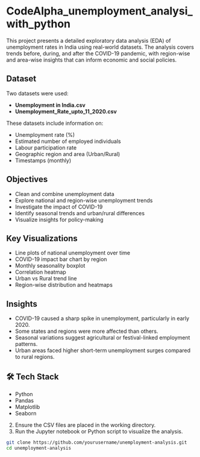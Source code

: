 # CodeAlpha_unemployment_analysi_with_python

This project presents a detailed exploratory data analysis (EDA) of unemployment rates in India using real-world datasets. The analysis covers trends before, during, and after the COVID-19 pandemic, with region-wise and area-wise insights that can inform economic and social policies.

## Dataset

Two datasets were used:
- **Unemployment in India.csv**
- **Unemployment_Rate_upto_11_2020.csv**

These datasets include information on:
- Unemployment rate (%)
- Estimated number of employed individuals
- Labour participation rate
- Geographic region and area (Urban/Rural)
- Timestamps (monthly)

##  Objectives

- Clean and combine unemployment data
- Explore national and region-wise unemployment trends
- Investigate the impact of COVID-19
- Identify seasonal trends and urban/rural differences
- Visualize insights for policy-making

##  Key Visualizations

- Line plots of national unemployment over time
- COVID-19 impact bar chart by region
- Monthly seasonality boxplot
- Correlation heatmap
- Urban vs Rural trend line
- Region-wise distribution and heatmaps

##  Insights

- COVID-19 caused a sharp spike in unemployment, particularly in early 2020.
- Some states and regions were more affected than others.
- Seasonal variations suggest agricultural or festival-linked employment patterns.
- Urban areas faced higher short-term unemployment surges compared to rural regions.

## 🛠 Tech Stack

- Python
- Pandas
- Matplotlib
- Seaborn
2. Ensure the CSV files are placed in the working directory.
3. Run the Jupyter notebook or Python script to visualize the analysis.

```bash
git clone https://github.com/yourusername/unemployment-analysis.git
cd unemployment-analysis

